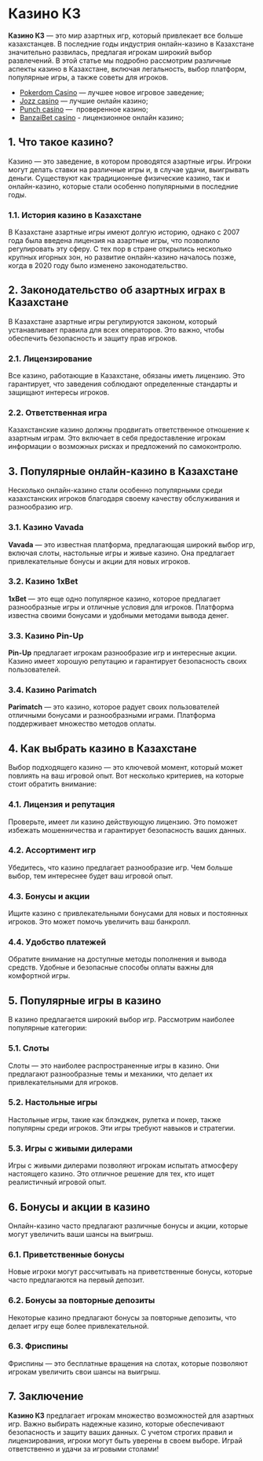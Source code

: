 # Казино КЗ

**Казино КЗ** — это мир азартных игр, который привлекает все больше казахстанцев. В последние годы индустрия онлайн-казино в Казахстане значительно развилась, предлагая игрокам широкий выбор развлечений. В этой статье мы подробно рассмотрим различные аспекты казино в Казахстане, включая легальность, выбор платформ, популярные игры, а также советы для игроков.

* [Pokerdom Casino](https://4pd-stat.com/click/65c385006bcc63141167dd42/7/11110/subaccount) — лучшее новое игровое заведение;
* [Jozz casino](https://tk435zi5i9.com/alt/jozz/registration?e8250665e216213938eeaefaf3e61c0a) — лучшие онлайн казино;
* [Punch casino](https://betpunch1.com/d638d6d39) —  проверенное казино;
* [BanzaiBet casino](https://bnzstr009.com/e9rVJ) - лицензионное онлайн казино;

## 1. Что такое казино?

Казино — это заведение, в котором проводятся азартные игры. Игроки могут делать ставки на различные игры и, в случае удачи, выигрывать деньги. Существуют как традиционные физические казино, так и онлайн-казино, которые стали особенно популярными в последние годы.

### 1.1. История казино в Казахстане

В Казахстане азартные игры имеют долгую историю, однако с 2007 года была введена лицензия на азартные игры, что позволило регулировать эту сферу. С тех пор в стране открылись несколько крупных игорных зон, но развитие онлайн-казино началось позже, когда в 2020 году было изменено законодательство.

## 2. Законодательство об азартных играх в Казахстане

В Казахстане азартные игры регулируются законом, который устанавливает правила для всех операторов. Это важно, чтобы обеспечить безопасность и защиту прав игроков.

### 2.1. Лицензирование

Все казино, работающие в Казахстане, обязаны иметь лицензию. Это гарантирует, что заведения соблюдают определенные стандарты и защищают интересы игроков.

### 2.2. Ответственная игра

Казахстанские казино должны продвигать ответственное отношение к азартным играм. Это включает в себя предоставление игрокам информации о возможных рисках и предложений по самоконтролю.

## 3. Популярные онлайн-казино в Казахстане

Несколько онлайн-казино стали особенно популярными среди казахстанских игроков благодаря своему качеству обслуживания и разнообразию игр.

### 3.1. Казино Vavada

**Vavada** — это известная платформа, предлагающая широкий выбор игр, включая слоты, настольные игры и живые казино. Она предлагает привлекательные бонусы и акции для новых игроков.

### 3.2. Казино 1xBet

**1xBet** — это еще одно популярное казино, которое предлагает разнообразные игры и отличные условия для игроков. Платформа известна своими бонусами и удобными методами вывода денег.

### 3.3. Казино Pin-Up

**Pin-Up** предлагает игрокам разнообразие игр и интересные акции. Казино имеет хорошую репутацию и гарантирует безопасность своих пользователей.

### 3.4. Казино Parimatch

**Parimatch** — это казино, которое радует своих пользователей отличными бонусами и разнообразными играми. Платформа поддерживает множество методов оплаты.

## 4. Как выбрать казино в Казахстане

Выбор подходящего казино — это ключевой момент, который может повлиять на ваш игровой опыт. Вот несколько критериев, на которые стоит обратить внимание:

### 4.1. Лицензия и репутация

Проверьте, имеет ли казино действующую лицензию. Это поможет избежать мошенничества и гарантирует безопасность ваших данных.

### 4.2. Ассортимент игр

Убедитесь, что казино предлагает разнообразие игр. Чем больше выбор, тем интереснее будет ваш игровой опыт.

### 4.3. Бонусы и акции

Ищите казино с привлекательными бонусами для новых и постоянных игроков. Это может помочь увеличить ваш банкролл.

### 4.4. Удобство платежей

Обратите внимание на доступные методы пополнения и вывода средств. Удобные и безопасные способы оплаты важны для комфортной игры.

## 5. Популярные игры в казино

В казино предлагается широкий выбор игр. Рассмотрим наиболее популярные категории:

### 5.1. Слоты

Слоты — это наиболее распространенные игры в казино. Они предлагают разнообразные темы и механики, что делает их привлекательными для игроков.

### 5.2. Настольные игры

Настольные игры, такие как блэкджек, рулетка и покер, также популярны среди игроков. Эти игры требуют навыков и стратегии.

### 5.3. Игры с живыми дилерами

Игры с живыми дилерами позволяют игрокам испытать атмосферу настоящего казино. Это отличное решение для тех, кто ищет реалистичный игровой опыт.

## 6. Бонусы и акции в казино

Онлайн-казино часто предлагают различные бонусы и акции, которые могут увеличить ваши шансы на выигрыш.

### 6.1. Приветственные бонусы

Новые игроки могут рассчитывать на приветственные бонусы, которые часто предлагаются на первый депозит.

### 6.2. Бонусы за повторные депозиты

Некоторые казино предлагают бонусы за повторные депозиты, что делает игру еще более привлекательной.

### 6.3. Фриспины

Фриспины — это бесплатные вращения на слотах, которые позволяют игрокам увеличить свои шансы на выигрыш.

## 7. Заключение

**Казино КЗ** предлагает игрокам множество возможностей для азартных игр. Важно выбирать надежные казино, которые обеспечивают безопасность и защиту ваших данных. С учетом строгих правил и лицензирования, игроки могут быть уверены в своем выборе. Играй ответственно и удачи за игровыми столами!
